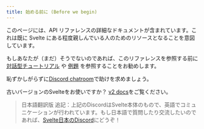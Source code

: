 ```yaml
---
title: 始める前に (Before we begin)
---
```


このページには、API リファレンスの詳細なドキュメントが含まれています。これは既に Svelte にある程度親しんでいる人のためのリソースとなることを意図しています。

もしあなたが（まだ）そうでないのであれば、このリファレンスを参照する前に [対話型チュートリアル](/tutorial) や [例題](/examples) を参照することをお勧めします。

恥ずかしがらずに[Discord chatroom](/chat)で助けを求めましょう。

古いバージョンのSvelteをお使いですか？ [v2 docs](https://v2.svelte.dev)をご覧ください。

> 日本語翻訳版 追記：上記のDiscordはSvelte本体のもので、英語でコミュニケーションが行われています。もし日本語で質問したり交流したいのであれば、[Svelte日本のDiscord](https://discord.com/invite/YTXq3ZtBbx)にどうぞ！
